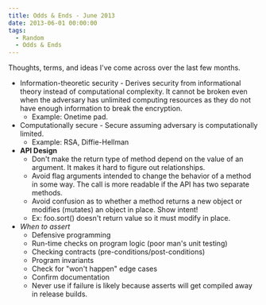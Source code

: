```yaml
---
title: Odds & Ends - June 2013
date: 2013-06-01 00:00:00
tags:
  - Random
  - Odds & Ends
---
```

Thoughts, terms, and ideas I've come across over the last few months.

* Information-theoretic security - Derives security from informational theory instead of computational complexity.  It cannot be broken even when the adversary has unlimited computing resources as they do not have enough information to break the encryption.
  * Example: Onetime pad.
* Computationally secure - Secure assuming adversary is computationally limited.
  * Example: RSA, Diffie-Hellman
* **API Design**
  * Don't make the return type of method depend on the value of an argument.  It makes it hard to figure out relationships.
  * Avoid flag arguments intended to change the behavior of a method in some way.  The call is more readable if the API has two separate methods.
  * Avoid confusion as to whether a method returns a new object or modifies (mutates) an object in place.  Show intent!
   * Ex: foo.sort() doesn't return value so it must modify in place.
* *When to assert*
  * Defensive programming
  * Run-time checks on program logic (poor man's unit testing)
  * Checking contracts (pre-conditions/post-conditions)
  * Program invariants
  * Check for "won't happen" edge cases
  * Confirm documentation
  * Never use if failure is likely because asserts will get compiled away in release builds.